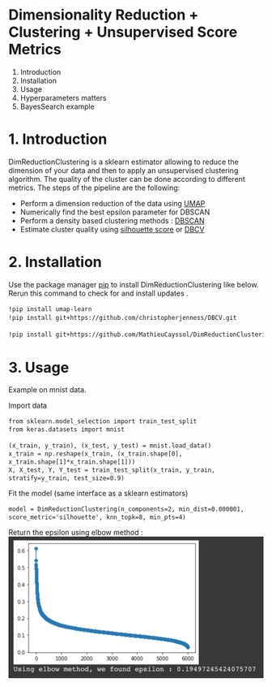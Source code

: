 # Dimensionality Reduction + Clustering + Unsupervised Score Metrics

1. Introduction
2. Installation
3. Usage
4. Hyperparameters matters
5. BayesSearch example

# 1. Introduction

DimReductionClustering is a sklearn estimator allowing to reduce the dimension of your data and then to apply an unsupervised clustering algorithm. The quality of the cluster can be done according to different metrics. The steps of the pipeline are the following: 

- Perform a dimension reduction of the data using [UMAP](https://umap-learn.readthedocs.io/en/latest/how_umap_works.html)
- Numerically find the best epsilon parameter for DBSCAN
- Perform a density based clustering methods : [DBSCAN](https://scikit-learn.org/stable/modules/generated/sklearn.cluster.DBSCAN.html)
- Estimate cluster quality using [silhouette score](https://scikit-learn.org/stable/modules/generated/sklearn.metrics.silhouette_score.html) or [DBCV](https://github.com/christopherjenness/DBCV)

# 2. Installation

Use the package manager [pip](https://pip.pypa.io/en/stable/) to install DimReductionClustering like below. 
Rerun this command to check for and install  updates .
```bash
!pip install umap-learn
!pip install git+https://github.com/christopherjenness/DBCV.git

!pip install git+https://github.com/MathieuCayssol/DimReductionClustering.git
```

# 3. Usage

Example on mnist data.


Import data
```
from sklearn.model_selection import train_test_split
from keras.datasets import mnist

(x_train, y_train), (x_test, y_test) = mnist.load_data()
x_train = np.reshape(x_train, (x_train.shape[0], x_train.shape[1]*x_train.shape[1]))
X, X_test, Y, Y_test = train_test_split(x_train, y_train, stratify=y_train, test_size=0.9)
```

Fit the model (same interface as a sklearn estimators)
```
model = DimReductionClustering(n_components=2, min_dist=0.000001, score_metric='silhouette', knn_topk=8, min_pts=4)

```
Return the epsilon using elbow method :
![alt text](/images/epsilon_elbow.png?raw=true)
